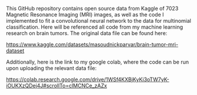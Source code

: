 This GitHub repository contains open source data from Kaggle of 7023 Magnetic Resonance Imaging (MRI) images, as well as the code I implemented to fit a convolutional neural network to the data for multinomial classification. Here will be referenced all code from my machine learning research on brain tumors. The original data file can be found here:

https://www.kaggle.com/datasets/masoudnickparvar/brain-tumor-mri-dataset

Additionally, here is the link to my google colab, where the code can be run upon uploading the relevant data file:

https://colab.research.google.com/drive/1WSf4KXBjKyKi3oTW7yK-iOUKXzQDej4J#scrollTo=clMCNCe_zAZx
